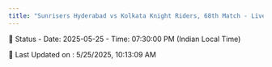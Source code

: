 ```yaml
---
title: "Sunrisers Hyderabad vs Kolkata Knight Riders, 68th Match - Live Cricket Score"
--- 
```


📑 Status - Date: 2025-05-25 - Time: 07:30:00 PM (Indian Local Time)

📝 Last Updated on : 5/25/2025, 10:13:09 AM  

